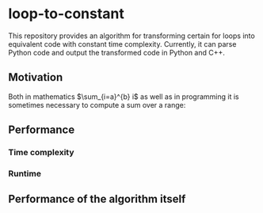 # loop-to-constant
This repository provides an algorithm for transforming certain for loops into equivalent code with constant time complexity.
Currently, it can parse Python code and output the transformed code in Python and C++.
## Motivation
Both in mathematics 
$\sum_{i=a}^{b} i$
as well as in programming it is sometimes necessary to compute a sum over a range:

## Performance
### Time complexity
### Runtime
## Performance of the algorithm itself
